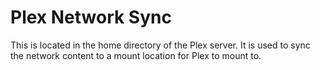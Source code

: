 # Plex Network Sync

This is located in the home directory of the Plex server.
It is used to sync the network content to a mount location for Plex to mount to.
